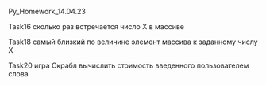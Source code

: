 Py_Homework_14.04.23

Task16 сколько раз встречается число X в массиве

Task18 самый близкий по величине элемент массива к заданному числу X

Task20  игра Скрабл вычислить стоимость введенного пользователем слова
